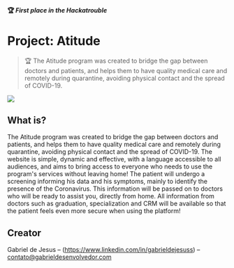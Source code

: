 #### 🏆 _First place in the Hackatrouble_

# Project: Atitude
> 🏆 The Atitude program was created to bridge the gap between doctors and patients, and helps them to have quality medical care and remotely during quarantine, avoiding physical contact and the spread of COVID-19.



![](../social-preview-atitude.png)



## What is?

The Atitude program was created to bridge the gap between doctors and patients, and helps them to have quality medical care and remotely during quarantine, avoiding physical contact and the spread of COVID-19. The website is simple, dynamic and effective, with a language accessible to all audiences, and aims to bring access to everyone who needs to use the program's services without leaving home! The patient will undergo a screening informing his data and his symptoms, mainly to identify the presence of the Coronavirus. This information will be passed on to doctors who will be ready to assist you, directly from home. All information from doctors such as graduation, specialization and CRM will be available so that the patient feels even more secure when using the platform!

## Creator

Gabriel de Jesus – (https://www.linkedin.com/in/gabrieldejesuss) – contato@gabrieldesenvolvedor.com